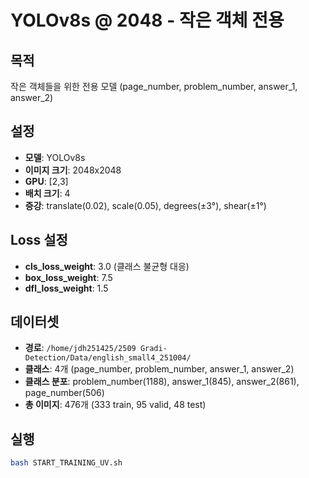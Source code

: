 # YOLOv8s @ 2048 - 작은 객체 전용

## 목적
작은 객체들을 위한 전용 모델 (page_number, problem_number, answer_1, answer_2)

## 설정
- **모델**: YOLOv8s
- **이미지 크기**: 2048x2048
- **GPU**: [2,3]
- **배치 크기**: 4
- **증강**: translate(0.02), scale(0.05), degrees(±3°), shear(±1°)

## Loss 설정
- **cls_loss_weight**: 3.0 (클래스 불균형 대응)
- **box_loss_weight**: 7.5
- **dfl_loss_weight**: 1.5

## 데이터셋
- **경로**: `/home/jdh251425/2509 Gradi-Detection/Data/english_small4_251004/`
- **클래스**: 4개 (page_number, problem_number, answer_1, answer_2)
- **클래스 분포**: problem_number(1188), answer_1(845), answer_2(861), page_number(506)
- **총 이미지**: 476개 (333 train, 95 valid, 48 test)

## 실행
```bash
bash START_TRAINING_UV.sh
```
